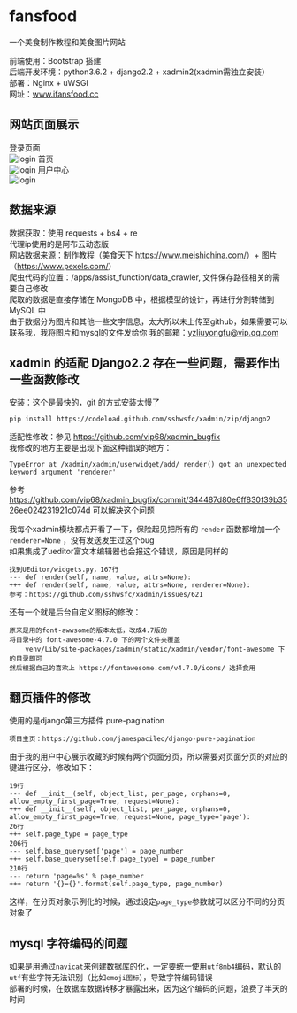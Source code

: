 # fansfood
一个美食制作教程和美食图片网站

前端使用：Bootstrap 搭建<br>
后端开发环境：python3.6.2 + django2.2 + xadmin2(xadmin需独立安装）<br>
部署：Nginx + uWSGI<br>
网址：www.ifansfood.cc<br>

## 网站页面展示
登录页面<br>
![login](https://www.ifansfood.cc/media/temp/login.png)
首页<br>
![login](https://www.ifansfood.cc/media/temp/homepage.png)
用户中心<br>
![login](https://www.ifansfood.cc/media/temp/user_center.png)

## 数据来源
数据获取：使用 requests + bs4 + re<br>
代理ip使用的是阿布云动态版<br>
网站数据来源：制作教程（美食天下 <https://www.meishichina.com/>）+ 图片（<https://www.pexels.com/>）<br>
爬虫代码的位置：/apps/assist_function/data_crawler, 文件保存路径相关的需要自己修改<br>
爬取的数据是直接存储在 MongoDB 中，根据模型的设计，再进行分割转储到 MySQL 中<br>
由于数据分为图片和其他一些文字信息，太大所以未上传至github，如果需要可以联系我，我将图片和mysql的文件发给你
我的邮箱：yzliuyongfu@vip.qq.com

## xadmin 的适配 Django2.2 存在一些问题，需要作出一些函数修改
安装：这个是最快的，git 的方式安装太慢了<br>
    
    pip install https://codeload.github.com/sshwsfc/xadmin/zip/django2
    
适配性修改：参见 https://github.com/vip68/xadmin_bugfix  
我修改的地方主要是出现下面这种错误的地方：
    
    TypeError at /xadmin/xadmin/userwidget/add/ render() got an unexpected keyword argument 'renderer'  
    
参考 https://github.com/vip68/xadmin_bugfix/commit/344487d80e6ff830f39b3526ee024231921c074d 可以解决这个问题  

我每个xadmin模块都点开看了一下，保险起见把所有的 `render` 函数都增加一个`renderer=None` ，没有发送发生过这个bug<br>
如果集成了ueditor富文本编辑器也会报这个错误，原因是同样的
    
    找到UEditor/widgets.py，167行
    --- def render(self, name, value, attrs=None):
    +++ def render(self, name, value, attrs=None, renderer=None):
    参考：https://github.com/sshwsfc/xadmin/issues/621
    
还有一个就是后台自定义图标的修改：
    
    原来是用的font-awwsome的版本太低，改成4.7版的
    将目录中的 font-awesome-4.7.0 下的两个文件夹覆盖 
        venv/Lib/site-packages/xadmin/static/xadmin/vendor/font-awesome 下的目录即可
    然后根据自己的喜欢上 https://fontawesome.com/v4.7.0/icons/ 选择食用
    
## 翻页插件的修改
使用的是django第三方插件 pure-pagination
    
    项目主页：https://github.com/jamespacileo/django-pure-pagination
    
由于我的用户中心展示收藏的时候有两个页面分页，所以需要对页面分页的对应的键进行区分，修改如下：
    
    19行 
    --- def __init__(self, object_list, per_page, orphans=0, allow_empty_first_page=True, request=None):
    +++ def __init__(self, object_list, per_page, orphans=0, allow_empty_first_page=True, request=None, page_type='page'):
    26行
    +++ self.page_type = page_type
    206行 
    --- self.base_queryset['page'] = page_number
    +++ self.base_queryset[self.page_type] = page_number
    210行
    --- return 'page=%s' % page_number
    +++ return '{}={}'.format(self.page_type, page_number)
    
这样，在分页对象示例化的时候，通过设定`page_type`参数就可以区分不同的分页对象了

## mysql 字符编码的问题
如果是用通过`navicat`来创建数据库的化，一定要统一使用`utf8mb4`编码，默认的`utf`有些字符无法识别（比如`emoji图标`），导致字符编码错误<br>
部署的时候，在数据库数据转移才暴露出来，因为这个编码的问题，浪费了半天的时间
    
    
    
